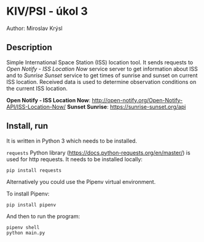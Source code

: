 # KIV/PSI - úkol 3

Author: Miroslav Krýsl

## Description

Simple International Space Station (ISS) location tool.
It sends requests to *Open Notify - ISS Location Now* service server to get information about ISS
and to *Sunrise Sunset* service to get times of sunrise and sunset on current ISS location.
Received data is used to determine observation conditions on the current ISS location.

**Open Notify - ISS Location Now**: http://open-notify.org/Open-Notify-API/ISS-Location-Now/
**Sunset Sunrise**: https://sunrise-sunset.org/api

## Install, run

It is written in Python 3 which needs to be installed.

`requests` Python library (https://docs.python-requests.org/en/master/) is used for http requests.
It needs to be installed locally:

```
pip install requests
```

Alternatively you could use the Pipenv virtual environment.

To install Pipenv:

```
pip install pipenv
```

And then to run the program:

```
pipenv shell
python main.py
```